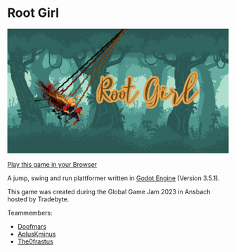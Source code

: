 Root Girl
=========

![Image](assets/Splash%20Screen.png)

[Play this game in your Browser](https://doofmars.github.io/root-boy-and-liana-girl/)

A jump, swing and run plattformer written in [Godot Engine](https://godotengine.org/) (Version 3.5.1).

This game was created during the Global Game Jam 2023 in Ansbach hosted by Tradebyte.

Teammembers:

- [Doofmars](https://github.com/doofmars)
- [AplusKminus](https://github.com/AplusKminus)
- [The0frastus](https://github.com/The0frastus)

